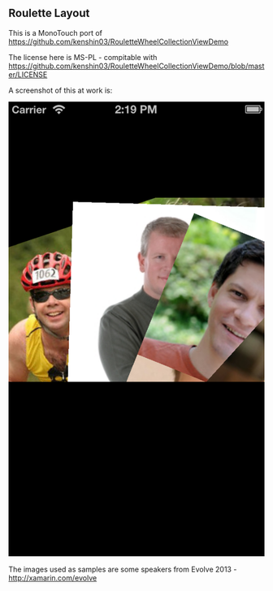 ## Roulette Layout

This is a MonoTouch port of https://github.com/kenshin03/RouletteWheelCollectionViewDemo

The license here is MS-PL - compitable with https://github.com/kenshin03/RouletteWheelCollectionViewDemo/blob/master/LICENSE

A screenshot of this at work is:

![iamge](shot.png)

The images used as samples are some speakers from Evolve 2013 - http://xamarin.com/evolve
